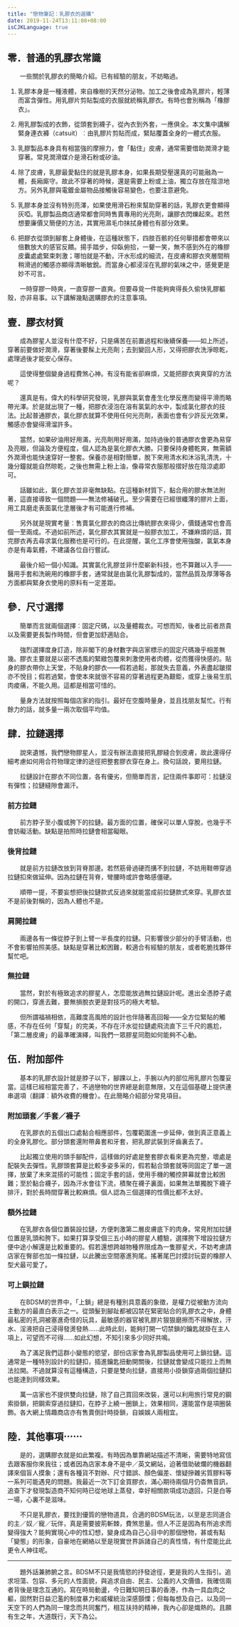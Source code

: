 ```yaml
---
title: "戀物筆記：乳膠衣的選購"
date: 2019-11-24T13:11:08+08:00
isCJKLanguage: true
---
```


## 零．普通的乳膠衣常識 ##

　　一些關於乳膠衣的簡略介紹。已有經驗的朋友，不妨略過。

1. 乳膠本身是一種液體，來自橡樹的天然分泌物。加工之後會成為乳膠片，輕薄而富含彈性。用乳膠片剪貼製成的衣服就統稱乳膠衣。有時也會別稱為「橡膠衣」。

1. 用乳膠製成的衣飾，從頭套到襪子，從內衣到外套，一應俱全。本文集中講解緊身連衣褲（catsuit）︰由乳膠片剪貼而成，緊貼覆蓋全身的一體式衣服。

1. 乳膠製品本身具有相當強的摩擦力，會「黏住」皮膚，通常需要借助潤滑才能穿著。常見潤滑媒介是滑石粉或矽油。

1. 除了皮膚，乳膠最愛黏住的就是乳膠本身，如果長期受壓還真的可能融為一體，長廂廝守。故此不穿著的時候，還是需要上粉或上油，獨立存放在陰涼地方。另外乳膠與電鍍金屬物品接觸後容易變色，也要注意避免。

1. 乳膠本身並沒有特別亮澤，如果使用滑石粉來幫助穿著的話，乳膠衣更會顯得灰啞。乳膠製品商店通常都會同時售賣專用的光亮劑，讓膠衣閃爍起來。若然想要廉價又簡便的方法，其實用濕毛巾抹拭身體也有部分效果。

1. 把膠衣從頭到腳套上身體後，在這種狀態下，四肢百骸的任何舉措都會帶來以倍數放大的感官反饋。揚手踏步，仰臥俯拾，一顰一笑，無不感到外在的橡膠皮囊處處緊束刺激；哪怕就是不動，汗水形成的細流，在皮膚和膠衣夾層間稍稍滑過的觸感亦顯得清晰敏銳。而當身心都浸淫在乳膠的氣味之中，感覺更是妙不可言。

　　一時穿膠一時爽，一直穿膠一直爽。但要尋覓一件能夠爽得長久偷快乳膠軀殼，亦非易事。以下講解幾點選購膠衣的注意事項。



## 壹．膠衣材質 ##

　　成為膠星人並沒有什麼不好，只是痛苦在前置過程和後續保養——如上所述，穿著前要做好潤滑，穿著後要髹上光亮劑；去到變回人形，又得把膠衣洗淨晾乾，處理過後才能安心保存。

　　這使得整個變身過程費煞心神。有沒有能省卻麻煩，又能把膠衣爽爽穿的方法呢？

　　還真是有。偉大的科學研究發現，乳膠與氯氣會產生化學反應而變得平滑而略帶光澤。於是就出現了一種，把膠衣浸泡在溶有氯氣的水中，製成氯化膠衣的技法。比起普通膠衣，氯化膠衣就算不使用任何光亮劑，表面也會有少許反光效果，觸感亦會變得滑溜許多。

　　當然，如果矽油用好用滿，光亮劑用好用滿，加持過後的普通膠衣會更為易穿及亮眼，但論及方便程度，個人認為是氯化膠衣大勝。只要保持身體乾爽，無需額外潤滑也能快速穿好一整套。保養亦是相對簡單，脫下來用清水和沐浴乳清洗，十幾分鐘就能自然晾乾，之後也無需上粉上油，像尋常衣服那般摺好放在陰涼處即可。

　　話雖如此，氯化膠衣並非毫無缺點。在這種新材質下，黏合用的膠水無法附著，這直接導致一個問題——無法修補破孔。至少需要在已經很纖薄的膠片上面，用工具磨走表面氯化塗層後才有可能進行修補。

　　另外就是現實考量︰售賣氯化膠衣的商店比傳統膠衣來得少，價錢通常也會高個一至兩成。不過如前所述，氯化膠衣其實就是一般膠衣加工，不嫌麻煩的話，買完膠衣再去尋求氯化服務也是可行的。在此提醒，氯化工序會使用強酸，氯氣本身亦是有毒氣體，不建議各位自行嘗試。

　　最後介紹一個小知識。其實氯化乳膠並非什麼嶄新科技，也不算難以入手——醫用手套和洗碗用的橡膠手套，通常就是由氯化乳膠製成的，當然品質及厚薄等各方面都與緊身衣使用的原料有一定差距。



## 參．尺寸選擇 ##

　　簡單而言就兩個選擇︰固定尺碼，以及量體裁衣。可想而知，後者比前者昂貴以及需要更長製作時間，但會更加舒適貼合。

　　強烈選擇度身訂造，除非閣下的身材數字與店家標示的固定尺碼幾乎相差無幾。膠衣主要就是以密不透風的緊緻包覆來刺激使用者肉體，從而獲得快感的。貼身的膠衣帶你上天堂，不貼身的膠衣——假若過鬆，那就失去意義，外表盡起皺摺亦不悅目；假若過緊，會使本來就很不容易的穿著過程更為艱鉅，或穿上後易生肌肉痠痛，不能久用。這都是相當可惜的。

　　量身方法就按照每個店家的指引。最好在空腹時量身，並且找朋友幫忙。行有餘力的話，就多量一兩次取個平均值。



## 肆．拉鏈選擇 ##

　　說來遺憾，我們戀物膠星人，並沒有辦法直接把乳膠縫合到皮膚，故此還得仔細考慮如何用合符物理定律的途徑把整套膠衣穿在身上。換句話說，要用拉鏈。

　　拉鏈設計在膠衣不同位置，各有優劣，但簡單而言，記住兩件事即可：拉鏈沒有彈性；拉鏈縫隙會漏汗。

### 前方拉鏈 ###

　　前方脖子至小腹或胯下的拉鏈。最方面的位置，確保可以單人穿脫，也幾乎不會妨礙活動。缺點是拍照時拉鏈會相當礙眼。

### 後背拉鏈 ###

　　就是前方拉鏈改放到背脊那邊。若然筋骨過硬而搆不到拉鏈，不妨用鞋帶穿過拉鏈扣來做延伸。因為拉鏈在背脊，彎腰時或許會略感僵硬。

　　順帶一提，不要妄想把後拉鏈款式反過來就能當成前拉鏈款式來穿。乳膠衣並不是前後對稱的，因為人體也不是。

### 肩開拉鏈 ###

　　兩邊各有一條從脖子到上臂一半長度的拉鏈。只影響很少部分的手臂活動，也不會影響拍照美感。缺點是穿著比較困難，較適合有經驗的朋友，或者乾脆找夥伴幫忙吧。

### 無拉鏈 ###

　　當然，對於有極致追求的膠星人，怎麼能放過無拉鏈設計呢。進出全憑脖子處的開口，穿進去難，要無損脫衣更是對技巧的極大考驗。

　　但所謂福禍相依，高難度高風險的設計也伴隨著高回報——全方位緊貼的觸感，不存在任何「穿幫」的完美，不存在汗水從拉鏈處飛流直下三千尺的尷尬，「第二層皮膚」的最準確演繹，叫我們一眾膠星同胞如何能夠不心動。



## 伍．附加部件 ##

　　基本的乳膠衣設計就是脖子以下，腳踝以上，手腕以內的部位用乳膠片包覆妥當。這樣已經相當完善了，不過戀物的世界總是創意無限，又在這個基礎上提供連串選項（翻譯︰額外收費的機會）。在此簡略介紹部分常見項目。

### 附加頭套／手套／襪子 ###

　　在乳膠衣的五個出口處黏合相應部件，包覆範圍進一步延伸，做到真正意義上的全身乳膠化。部分頭套還附帶鼻套和牙套，把乳膠武裝到牙齒裏去了。

　　比起獨立使用的頭手腳配件，這樣做的好處是整套膠衣看來更為完整，壞處是配裝失去彈性。乳膠頭套算是比較多姿多采的，假若黏合頭套就等同固定了單一選擇，放棄了未來混搭的可能性；固定手套的話，使用手機的觸控屏幕就會比較困難；至於黏合襪子，因為汗水會往下流，積聚在襪子裏面，如果無法單獨脫下襪子排汗，對於長時間穿著比較麻煩。個人認為三個選擇的性價比都不太好。

### 額外拉鏈 ###

　　在乳膠衣各個位置裝設拉鏈，方便刺激第二層皮膚底下的肉身。常見附加拉鏈位置是乳頭和胯下。如果打算享受個三五小時的膠星人體驗，選擇胯下增設拉鏈方便中途小解還是比較重要的。假若還想跨越物種界限成為一隻膠星犬，不妨考慮請店家在臀部也加一條拉鏈，以此騰出空間塞進狗尾。搖著尾巴討摸討玩耍的橡膠人型犬最可愛了。

### 可上鎖拉鏈 ###

　　在BDSM的世界中，「上鎖」總是有種別具意義的象徵，是權力從被動方流向主動方的最直白表示之一。從頭髮到腳趾都被囚禁在緊密貼合的乳膠衣之中，身體最私密的孔洞被塞進奇怪的玩具，最敏感的器官被乳膠片狠狠磨擦而不得解放，汗水、淫液把自己浸得發燙發熱……此時此刻，能夠打開一切禁鎖的鑰匙就掛在主人項上，可望而不可得……如此幻想，不知引來多少同好共鳴。

　　為了滿足我們這群小變態的慾望，部份店家會為乳膠製品使用可上鎖拉鏈。這通常是一種特別設計的拉鏈扣，插進鑰匙扭動開關後，拉鏈就會變成只能拉上而無法拉開。不過就算沒有這種構造，只要是雙向拉鏈，直接用小掛鎖穿過兩個拉鏈扣也能達到同樣效果。

　　萬一店家也不提供雙向拉鏈，除了自己買回來改裝，還可以利用旅行常見的鋼索掛鎖，把鋼索穿過拉鏈扣，在脖子上繞一圈鎖上，效果相同，還能當作是項圈裝飾。各大網上情趣商店亦有售賣倒計時掛鎖，自娛娛人兩相宜。



## 陸．其他事項⋯⋯ ##

　　是的，選購膠衣就是如此繁複。有時因為單靠網站描述不清晰，需要特地寫信去跟客服你來我往；或者因為店家本身不是中／英文網站，迫著借助破爛的機器翻譯來個盲人摸象；還有各種貨不對辦、尺寸錯誤、顏色偏差、懷疑摻雜劣質膠料等一系列可能遇見的問題。我最近一次下訂金買膠衣，滿心期待兩個月仍杳無音訊，追查下才發現製造商不知何時已從地球上蒸發，幸好相關款項成功退回，只是白等一場，心裏不是滋味。

　　不只是乳膠衣，要找到優質的戀物道具，合適的BDSM玩法，以至是志同道合的主／奴／寵／玩伴，真是需要披荊斬棘，費煞思量。但人不正是因為有所追求而變得強大？能夠實現心中的性幻想，變身成為自己心目中的那個戀物，甚或有點「變態」的形象，自豪地在網絡以至是現實世界訴諸自己的真性情，有什麼能比此更令人神往呢。

---

　　題外話兼肺腑之言。BDSM不只是我情慾的抒發途徑，更是我的人生指引。追求坦蕩、包容、多元的人性面貌，與追求自由、民主、公義的人文價值，我確信兩者背後是理念互通的。寫在時局動盪，今日難知明日事的香港，作為一具血肉之軀，固然對日益氾濫的制度暴力和威權統治深感顫慄；但每每想及自己，以及同一天空下的人們為同一理念而共同奮鬥，相互扶持的精神，我內心卻是熾熱的。且願有生之年，大道既行，天下為公。

